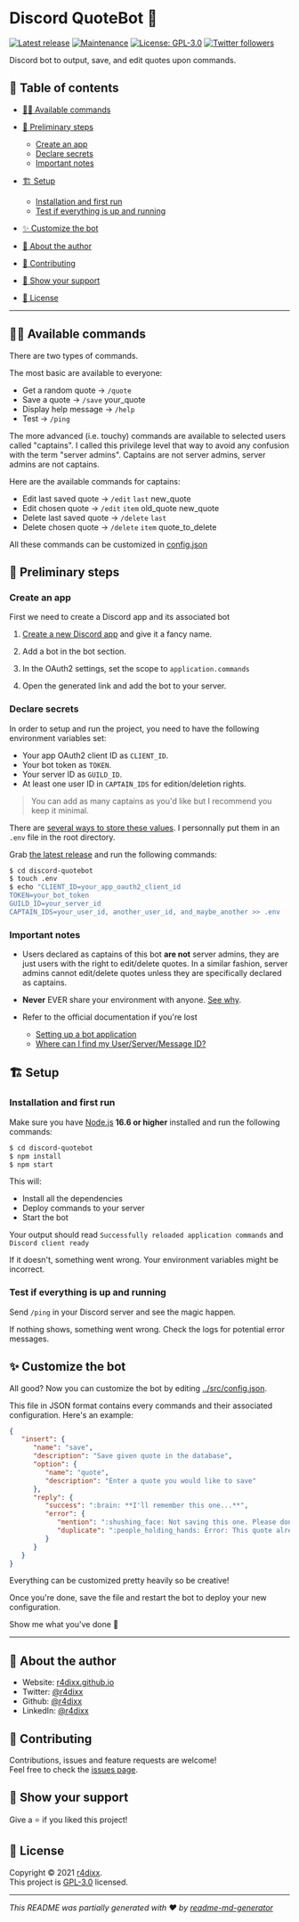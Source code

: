 # Discord QuoteBot 🤖
[![Latest release](https://img.shields.io/github/release/r4dixx/discord-quotebot.svg)](https://GitHub.com/r4dixx/discord-quotebot/releases/) [![Maintenance](https://img.shields.io/badge/Maintained%3F-yes-green.svg)](https://github.com/r4dixx/discord-quotebot/graphs/commit-activity) [![License: GPL-3.0](https://img.shields.io/github/license/r4dixx/discord-quotebot)](https://github.com/r4dixx/discord-quotebot/blob/master/LICENSE) [![Twitter followers](https://img.shields.io/twitter/follow/r4dixx.svg?style=social)](https://twitter.com/r4dixx)

Discord bot to output, save, and edit quotes upon commands.

## 📖 Table of contents
- [👨‍💻 Available commands](#-available-commands)

- [🏁 Preliminary steps](#-preliminary-steps)
   - [Create an app](#create-an-app)
   - [Declare secrets](#declare-secrets)
   - [Important notes](#important-notes)

- [🏗 Setup](#-setup)
   - [Installation and first run](#installation-and-first-run)
   - [Test if everything is up and running](#test-if-everything-is-up-and-running)

- [✨ Customize the bot](#-customize-the-bot)

- [👤 About the author](#-about-the-author)
- [🤝 Contributing](#-contributing)
- [🤗 Show your support](#-show-your-support)
- [📝 License](#-license)

***

## 👨‍💻 Available commands

There are two types of commands. 

The most basic are available to everyone:

- Get a random quote → `/quote`
- Save a quote → `/save` your_quote
- Display help message → `/help`
- Test → `/ping`

The more advanced (i.e. touchy) commands are available to selected users called "captains". I called this privilege level that way to avoid any confusion with the term "server admins". Captains are not server admins, server admins are not captains.

Here are the available commands for captains:

- Edit last saved quote → `/edit` `last` new_quote
- Edit chosen quote → `/edit` `item` old_quote new_quote
- Delete last saved quote → `/delete` `last`
- Delete chosen quote → `/delete` `item` quote_to_delete

All these commands can be customized in [config.json](../src/config.json)

## 🏁 Preliminary steps

### Create an app

First we need to create a Discord app and its associated bot

1. [Create a new Discord app](https://discordapp.com/developers/applications/me) and give it a fancy name.

2. Add a bot in the bot section.

3. In the OAuth2 settings, set the scope to `application.commands`

4. Open the generated link and add the bot to your server.

### Declare secrets

In order to setup and run the project, you need to have the following environment variables set:

   - Your app OAuth2 client ID as `CLIENT_ID`. 
   - Your bot token as `TOKEN`.
   - Your server ID as `GUILD_ID`.
   - At least one user ID in `CAPTAIN_IDS` for edition/deletion rights.
   
   > You can add as many captains as you'd like but I recommend you keep it minimal.

There are [several ways to store these values](https://nodejs.dev/learn/how-to-read-environment-variables-from-nodejs). I personnally put them in an `.env` file in the root directory.

Grab [the latest release](https://github.com/r4dixx/discord-quotebot/releases/latest) and run the following commands:

```sh
$ cd discord-quotebot
$ touch .env
$ echo "CLIENT_ID=your_app_oauth2_client_id
TOKEN=your_bot_token
GUILD_ID=your_server_id
CAPTAIN_IDS=your_user_id, another_user_id, and_maybe_another >> .env
```

### Important notes

- Users declared as captains of this bot **are not** server admins, they are just users with the right to edit/delete quotes. In a similar fashion, server admins cannot edit/delete quotes unless they are specifically declared as captains.

- **Never** EVER share your environment with anyone. [See why](https://discordjs.guide/preparations/setting-up-a-bot-application.html#token-leak-scenario).

- Refer to the official documentation if you're lost
   - [Setting up a bot application](https://discordjs.guide/preparations/setting-up-a-bot-application.html#creating-your-bot)
   - [Where can I find my User/Server/Message ID?](https://support.discord.com/hc/articles/206346498)

## 🏗 Setup

### Installation and first run

Make sure you have [Node.js](http://nodejs.org/) **16.6 or higher** installed and run the following commands:

```sh
$ cd discord-quotebot
$ npm install
$ npm start
```

This will:

   - Install all the dependencies
   - Deploy commands to your server 
   - Start the bot

Your output should read `Successfully reloaded application commands` and `Discord client ready`

If it doesn't, something went wrong. Your environment variables might be incorrect.

### Test if everything is up and running

Send `/ping` in your Discord server and see the magic happen.

If nothing shows, something went wrong. Check the logs for potential error messages.

## ✨ Customize the bot

All good? Now you can customize the bot by editing [../src/config.json](src/config.json).

This file in JSON format contains every commands and their associated configuration. Here's an example:

```json
{
   "insert": {
      "name": "save",
      "description": "Save given quote in the database",
      "option": {
         "name": "quote",
         "description": "Enter a quote you would like to save"
      },
      "reply": {
         "success": ":brain: **I'll remember this one...**",
         "error": {
            "mention": ":shushing_face: Not saving this one. Please don't mention people in quotes.",
            "duplicate": ":people_holding_hands: Error: This quote already exists."
         }
      }
   }
}
```

Everything can be customized pretty heavily so be creative! 

Once you're done, save the file and restart the bot to deploy your new configuration. 

Show me what you've done 🤗

***

## 👤 About the author

* Website: [r4dixx.github.io](https://r4dixx.github.io/)
* Twitter: [@r4dixx](https://twitter.com/r4dixx)
* Github: [@r4dixx](https://github.com/r4dixx)
* LinkedIn: [@r4dixx](https://linkedin.com/in/r4dixx)

## 🤝 Contributing

Contributions, issues and feature requests are welcome!<br />Feel free to check the [issues page](https://github.com/r4dixx/discord-quotebot/issues).

## 🤗 Show your support

Give a ⭐️ if you liked this project!

## 📝 License

Copyright © 2021 [r4dixx](https://github.com/r4dixx).<br />
This project is [GPL-3.0](https://github.com/r4dixx/discord-quotebot/blob/master/LICENSE) licensed.

***

_This README was partially generated with ❤️ by [readme-md-generator](https://github.com/kefranabg/readme-md-generator)_
